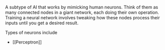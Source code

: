 A subtype of AI that works by mimicking human neurons.
Think of them as many connected nodes in a giant network, each doing their own operation.
Training a neural network involves tweaking how these nodes process their inputs until you get a desired result.

Types of neurons include
- [[Perceptron]]